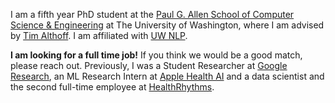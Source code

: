 I am a fifth year PhD student at the [Paul G. Allen School of Computer Science & Engineering](https://www.cs.washington.edu/) at The University of Washington, where I am advised by [Tim Althoff](http://www.timalthoff.com/). I am affiliated with [UW NLP](https://twitter.com/uwnlp).

**I am looking for a full time job!** If you think we would be a good match, please reach out. Previously, I was a Student Researcher at [Google Research](https://research.google/), an ML Research Intern at [Apple Health AI](https://machinelearning.apple.com/work-with-us) and a data scientist and the second full-time employee at [HealthRhythms](https://www.healthrhythms.com). 